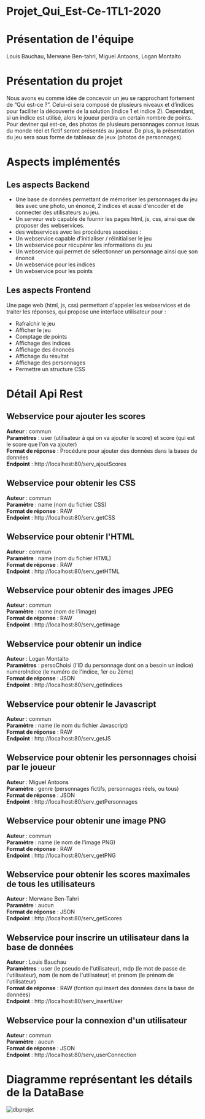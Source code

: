 Projet_Qui_Est-Ce-1TL1-2020
======

# Présentation de l'équipe

Louis Bauchau, Merwane Ben-tahri, Miguel Antoons, Logan Montalto

# Présentation du projet

Nous avons eu comme idée de concevoir un jeu se rapprochant fortement de “Qui est-ce ?”. Celui-ci sera composé de plusieurs niveaux et d’indices pour faciliter la découverte de la solution (indice 1 et indice 2). Cependant, si un indice est utilisé, alors le joueur perdra un certain nombre de points. Pour deviner qui est-ce, des photos de plusieurs personnages connus issus du monde réel et fictif seront présentés au joueur. De plus, la présentation du jeu sera sous forme de tableaux de jeux (photos de personnages).

# Aspects implémentés 


## Les aspects Backend


- Une base de données permettant de mémoriser les personnages du jeu liés avec une photo, un énoncé, 2 indices et aussi d'encoder et de connecter des utilisateurs au jeu.
- Un serveur web capable de fournir les pages html, js, css, ainsi que de proposer des webservices.
- des webservices avec les procédures associées : 
- Un webservice capable d'initialiser / réinitialiser le jeu
- Un webservice pour récupérer les informations du jeu
- Un webservice qui permet de sélectionner un personnage ainsi que son énoncé 
- Un webservice pour les indices
- Un webservice pour les points  


## Les aspects Frontend


Une page web (html, js, css) permettant d'appeler les webservices et de traiter les réponses, qui propose une interface utilisateur pour :

- Rafraîchir le jeu
- Afficher le jeu
- Comptage de points
- Affichage des indices
- Affichage des énoncés
- Affichage du résultat
- Affichage des personnages
- Permettre un structure CSS



# Détail Api Rest 

## Webservice pour ajouter les scores

__Auteur__ : commun  
__Paramètres__ : user (utilisateur à qui on va ajouter le score) et score (qui est le score que l'on va ajouter)  
__Format de réponse__ : Procédure pour ajouter des données dans la bases de données  
__Endpoint__ : http://localhost:80/serv_ajoutScores  


## Webservice pour obtenir les CSS

__Auteur__ : commun  
__Paramètre__ : name (nom du fichier CSS)  
__Format de réponse__ : RAW  
__Endpoint__ : http://localhost:80/serv_getCSS  


## Webservice pour obtenir l'HTML

__Auteur__ : commun  
__Paramètre__ : name (nom du fichier HTML)  
__Format de réponse__ : RAW  
__Endpoint__ : http://localhost:80/serv_getHTML  


## Webservice pour obtenir des images JPEG

__Auteur__ : commun  
__Paramètre__ : name (nom de l'image)  
__Format de réponse__ : RAW  
__Endpoint__ : http://localhost:80/serv_getImage  

## Webservice pour obtenir un indice

__Auteur__ : Logan Montalto  
__Paramètres__ : persoChoisi (l'ID du personnage dont on a besoin un indice) numeroIndice (le numéro de l'indice, 1er ou 2ème)  
__Format de réponse__ : JSON  
__Endpoint__ : http://localhost:80/serv_getIndices  


## Webservice pour obtenir le Javascript

__Auteur__ : commun  
__Paramètre__ : name (le nom du fichier Javascript)  
__Format de réponse__ : RAW  
__Endpoint__ : http://localhost:80/serv_getJS  


## Webservice pour obtenir les personnages choisi par le joueur

__Auteur__ : Miguel Antoons  
__Paramètre__ : genre (personnages fictifs, personnages réels, ou tous)  
__Format de réponse__ : JSON  
__Endpoint__ : http://localhost:80/serv_getPersonnages  


## Webservice pour obtenir une image PNG

__Auteur__ : commun  
__Paramètre__ : name (le nom de l'image PNG)  
__Format de réponse__ : RAW  
__Endpoint__ : http://localhost:80/serv_getPNG  


## Webservice pour obtenir les scores maximales de tous les utilisateurs

__Auteur__ : Merwane Ben-Tahri  
__Paramètre__ : aucun  
__Format de réponse__ : JSON  
__Endpoint__ : http://localhost:80/serv_getScores  


## Webservice pour inscrire un utilisateur dans la base de données

__Auteur__ : Louis Bauchau  
__Paramètres__ : user (le pseudo de l'utilisateur), mdp (le mot de passe de l'utilisateur), nom (le nom de l'utilisateur) et prenom (le prénom de l'utilisateur)  
__Format de réponse__ : RAW (fontion qui insert des données dans la base de données)  
__Endpoint__ : http://localhost:80/serv_insertUser  


## Webservice pour la connexion d'un utilisateur

__Auteur__ : commun  
__Paramètre__ : aucun  
__Format de réponse__ : JSON  
__Endpoint__ : http://localhost:80/serv_userConnection  


# Diagramme représentant les détails de la DataBase

![dbprojet](https://user-images.githubusercontent.com/64017390/81507922-db7e6c00-9300-11ea-8cc0-ae7d43eb02e5.png)
